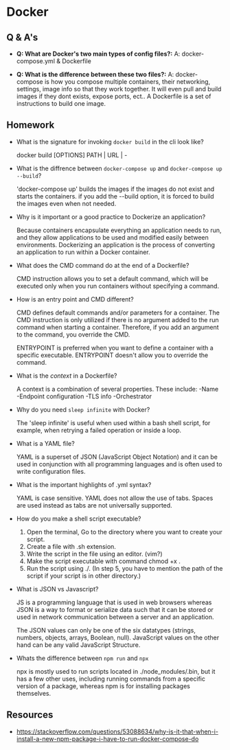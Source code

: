 # Docker


## Q & A's

- **Q: What are Docker's two main types of config files?:**
A: docker-compose.yml & Dockerfile

- **Q: What is the difference between these two files?:**
A: docker-compose is how you compose multiple containers, their networking, settings, image info so that they work together. It will even pull and build images if they dont exists, expose ports, ect.. A Dockerfile is a set of instructions to build one image.


## Homework
- What is the signature for invoking  `docker build` in the cli look like?

    docker build [OPTIONS] PATH | URL | -

- What is the diffrence between `docker-compose up` and `docker-compose up --build`?

    'docker-compose up' builds the images if the images do not exist and starts the containers.
     if you add the --build option, it is forced to build the images even when not needed.

- Why is it important or a good practice to Dockerize an application?

    Because containers encapsulate everything an application needs to run, and they allow applications to be used and modified easily between environments.
    Dockerizing an application is the process of converting an application to run within a Docker container.


- What does the CMD command do at the end of a Dockerfile?

    CMD instruction allows you to set a default command, which will be executed only when you run containers without specifying a command.

- How is an entry point and CMD different?

    CMD defines default commands and/or parameters for a container.
    The CMD instruction is only utilized if there is no argument added to the run command when starting a container. Therefore, if you add an argument to the command, you override the CMD.

    ENTRYPOINT is preferred when you want to define a container with a specific executable.
    ENTRYPOINT doesn't allow you to override the command.

- What is the *context* in a Dockerfile?

    A context is a combination of several properties. These include:
    -Name
    -Endpoint configuration
    -TLS info
    -Orchestrator

- Why do you need `sleep infinite` with Docker?

    The 'sleep infinite' is useful when used within a bash shell script, for example, when retrying a failed operation or inside a loop.

- What is a YAML file?

    YAML is a superset of JSON (JavaScript Object Notation) and it can be used in conjunction with all programming languages and is often used to write configuration files.

- What is the important highlights of .yml syntax?

    YAML is case sensitive.
    YAML does not allow the use of tabs. 
    Spaces are used instead as tabs are not universally supported.


- How do you make a shell script executable?

   1. Open the terminal, Go to the directory where you want to create your script.
   2. Create a file with .sh extension.
   3. Write the script in the file using an editor. (vim?)
   4. Make the script executable with command chmod +x <fileName>.
   5. Run the script using ./<fileName>.
   (In step 5, you have to mention the path of the script if your script is in other directory.)

- What is JSON vs Javascript? 

   JS is a programming language that is used in web browsers whereas JSON is a way to format or serialize data such that it can be stored or used in network communication between a server and an application.

    The JSON values can only be one of the six datatypes 
    (strings, numbers, objects, arrays, Boolean, null). 
    JavaScript values on the other hand can be any valid JavaScript Structure.

- Whats the difference between `npm run` and `npx` 

    npx is mostly used to run scripts located in ./node_modules/.bin, but it has a few other uses, including running commands from a specific version of a package, whereas npm is for installing packages themselves.

## Resources
- https://stackoverflow.com/questions/53088634/why-is-it-that-when-i-install-a-new-npm-package-i-have-to-run-docker-compose-do